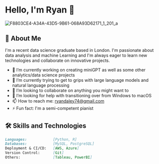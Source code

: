 # Hello, I'm Ryan 👋

![F8803CE4-A34A-43D5-9B61-068A93D62171_1_201_a](https://user-images.githubusercontent.com/113039811/225420283-711d258c-1147-4528-b87e-115345bed189.jpeg)



## 🌟 About Me

I'm a recent data science graduate based in London. I'm passionate about data analysis and machine Learning and I'm always eager to learn new technologies and collaborate on innovative projects.

- 🔭 I’m currently working on creating miniGPT as well as some other analytics/data science projects
- 🌱 I’m currently trying to get to grips with large language models and natural language processing 
- 👯 I’m looking to collaborate on anything you might want to 
- 🤔 I’m looking for help with transitioning over from Windows to macOS
- 📫 How to reach me: ryandaley74@gmail.com
- ⚡ Fun fact: I'm a semi-competent pianist

## 🛠️ Skills and Technologies

```markdown
Languages:            [Python, R]
Databases:            [MySQL, PostgreSQL]
Deployment & CI/CD:   [AWS, Azure]
Version Control:      [Git]
Others:               [Tableau, PowerBI]

